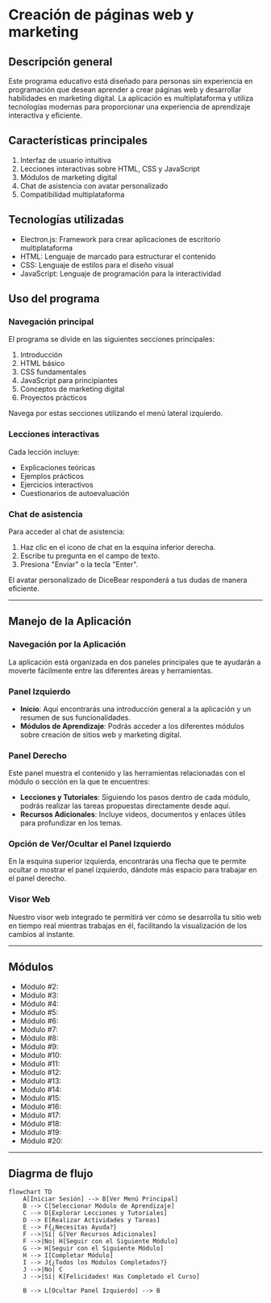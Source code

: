 # Creación de páginas web y marketing

## Descripción general

Este programa educativo está diseñado para personas sin experiencia en programación que desean aprender a crear páginas web y desarrollar habilidades en marketing digital. La aplicación es multiplataforma y utiliza tecnologías modernas para proporcionar una experiencia de aprendizaje interactiva y eficiente.

## Características principales

1. Interfaz de usuario intuitiva
2. Lecciones interactivas sobre HTML, CSS y JavaScript
3. Módulos de marketing digital
4. Chat de asistencia con avatar personalizado
5. Compatibilidad multiplataforma

## Tecnologías utilizadas

- Electron.js: Framework para crear aplicaciones de escritorio multiplataforma
- HTML: Lenguaje de marcado para estructurar el contenido
- CSS: Lenguaje de estilos para el diseño visual
- JavaScript: Lenguaje de programación para la interactividad

## Uso del programa

### Navegación principal

El programa se divide en las siguientes secciones principales:

1. Introducción
2. HTML básico
3. CSS fundamentales
4. JavaScript para principiantes
5. Conceptos de marketing digital
6. Proyectos prácticos

Navega por estas secciones utilizando el menú lateral izquierdo.

### Lecciones interactivas

Cada lección incluye:

- Explicaciones teóricas
- Ejemplos prácticos
- Ejercicios interactivos
- Cuestionarios de autoevaluación

### Chat de asistencia

Para acceder al chat de asistencia:

1. Haz clic en el icono de chat en la esquina inferior derecha.
2. Escribe tu pregunta en el campo de texto.
3. Presiona "Enviar" o la tecla "Enter".

El avatar personalizado de DiceBear responderá a tus dudas de manera eficiente.

---

## Manejo de la Aplicación

### Navegación por la Aplicación

La aplicación está organizada en dos paneles principales que te ayudarán a moverte fácilmente entre las diferentes áreas y herramientas.

### Panel Izquierdo

- **Inicio**: Aquí encontrarás una introducción general a la aplicación y un resumen de sus funcionalidades.
- **Módulos de Aprendizaje**: Podrás acceder a los diferentes módulos sobre creación de sitios web y marketing digital.

### Panel Derecho

Este panel muestra el contenido y las herramientas relacionadas con el módulo o sección en la que te encuentres:

- **Lecciones y Tutoriales**: Siguiendo los pasos dentro de cada módulo, podrás realizar las tareas propuestas directamente desde aquí.
- **Recursos Adicionales**: Incluye videos, documentos y enlaces útiles para profundizar en los temas.

### Opción de Ver/Ocultar el Panel Izquierdo

En la esquina superior izquierda, encontrarás una flecha que te permite ocultar o mostrar el panel izquierdo, dándote más espacio para trabajar en el panel derecho.

### Visor Web

Nuestro visor web integrado te permitirá ver cómo se desarrolla tu sitio web en tiempo real mientras trabajas en él, facilitando la visualización de los cambios al instante.

---

## Módulos

- Módulo #2: 
- Módulo #3: 
- Módulo #4: 
- Módulo #5: 
- Módulo #6: 
- Módulo #7: 
- Módulo #8: 
- Módulo #9: 
- Módulo #10: 
- Módulo #11: 
- Módulo #12: 
- Módulo #13: 
- Módulo #14: 
- Módulo #15: 
- Módulo #16: 
- Módulo #17: 
- Módulo #18: 
- Módulo #19: 
- Módulo #20:

---


## Diagrma de flujo

```mermaid
flowchart TD
    A[Iniciar Sesión] --> B[Ver Menú Principal]
    B --> C[Seleccionar Módulo de Aprendizaje]
    C --> D[Explorar Lecciones y Tutoriales]
    D --> E[Realizar Actividades y Tareas]
    E --> F{¿Necesitas Ayuda?}
    F -->|Sí| G[Ver Recursos Adicionales]
    F -->|No| H[Seguir con el Siguiente Módulo]
    G --> H[Seguir con el Siguiente Módulo]
    H --> I[Completar Módulo]
    I --> J{¿Todos los Módulos Completados?}
    J -->|No| C
    J -->|Sí| K[Felicidades! Has Completado el Curso]
    
    B --> L[Ocultar Panel Izquierdo] --> B
```
